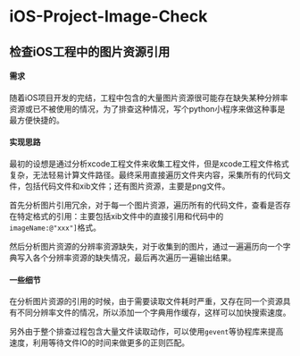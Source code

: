 iOS-Project-Image-Check
=======================

## 检查iOS工程中的图片资源引用

#### 需求

随着iOS项目开发的完结，工程中包含的大量图片资源很可能存在缺失某种分辨率资源或已不被使用的情况，为了排查这种情况，写个python小程序来做这种事是最方便快捷的。

#### 实现思路

最初的设想是通过分析xcode工程文件来收集工程文件，但是xcode工程文件格式复杂，无法轻易计算文件路径。最终采用直接遍历文件夹内容，采集所有的代码文件，包括代码文件和xib文件；还有图片资源，主要是png文件。

首先分析图片引用冗余，对于每一个图片资源，遍历所有的代码文件，查看是否存在特定格式的引用：主要包括xib文件中的直接引用和代码中的`imageName:@"xxx"]`格式。

然后分析图片资源的分辨率资源缺失，对于收集到的图片，通过一遍遍历向一个字典写入各个分辨率资源的缺失情况，最后再次遍历一遍输出结果。

#### 一些细节

在分析图片资源的引用的时候，由于需要读取文件耗时严重，又存在同一个资源具有不同分辨率文件的情况，所以添加一个字典用作缓存，这样可以加快搜索速度。

另外由于整个排查过程包含大量文件读取动作，可以使用`gevent`等协程库来提高速度，利用等待文件IO的时间来做更多的正则匹配。
